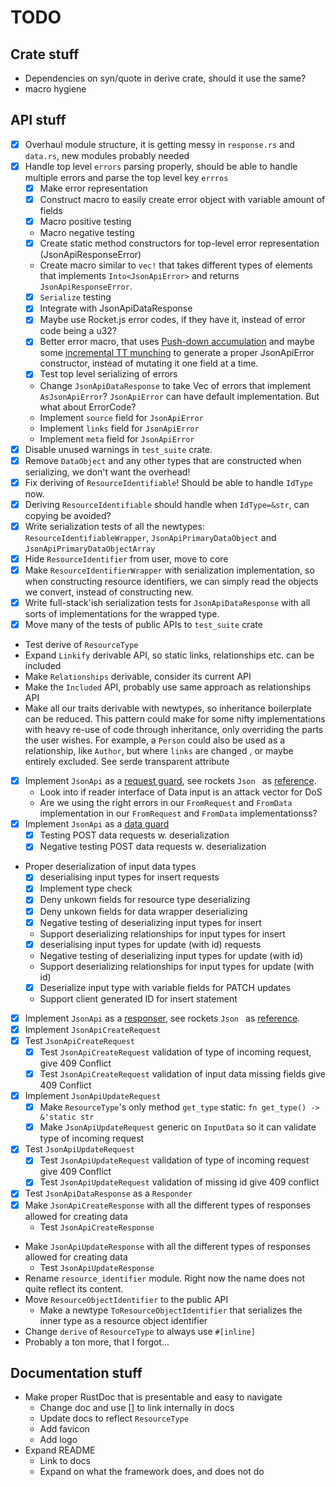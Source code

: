 # TODO

## Crate stuff

 - Dependencies on syn/quote in derive crate, should it use the same?
 - macro hygiene

## API stuff

 - [x] Overhaul module structure, it is getting messy in `response.rs` and `data.rs`, new modules probably needed
 - [x] Handle top level `errors` parsing properly, should be able to handle multiple errors and parse the top level key
  `errros`
    - [x] Make error representation
    - [x] Construct macro to easily create error object with variable amount of fields
    - [x] Macro positive testing
    - Macro negative testing
    - [x] Create static method constructors for top-level error representation (JsonApiResponseError)
    - Create macro similar to `vec!` that takes different types of elements that implements `Into<JsonApiError>` and
     returns `JsonApiResponseError`.
    - [x] `Serialize` testing
    - [x] Integrate with JsonApiDataResponse
    - [x] Maybe use Rocket.js error codes, if they have it, instead of error code being a u32?
    - [x] Better error macro, that uses [Push-down accumulation](https://danielkeep.github.io/tlborm/book/pat-push-down-accumulation.html)
    and maybe some [incremental TT munching](https://danielkeep.github.io/tlborm/book/pat-incremental-tt-munchers.html)
    to generate a proper JsonApiError constructor, instead of mutating it one field at a time.
    - [x] Test top level serializing of errors
    - Change `JsonApiDataResponse` to take Vec of errors that implement `AsJsonApiError`? `JsonApiError` can have default 
    implementation. But what about ErrorCode?
    - Implement `source` field for `JsonApiError`
    - Implement `links` field for `JsonApiError`
    - Implement `meta` field for `JsonApiError`
 - [x] Disable unused warnings in `test_suite` crate.
 - [x] Remove `DataObject` and any other types that are constructed when serializing, we don't want the overhead!
 - [x] Fix deriving of `ResourceIdentifiable`! Should be able to handle `IdType` now.
 - [x] Deriving `ResourceIdentifiable` should handle when `IdType=&str`, can copying be avoided?
 - [x] Write serialization tests of all the newtypes: `ResourceIdentifiableWrapper`, `JsonApiPrimaryDataObject` and
  `JsonApiPrimaryDataObjectArray`
 - [x] Hide `ResourceIdentifier` from user, move to core
 - [x] Make `ResourceIdentifierWrapper` with serialization implementation, so when constructing resource identifiers, we
  can simply read the objects we convert, instead of constructing new.
 - [x] Write full-stack'ish serialization tests for `JsonApiDataResponse` with all sorts of implementations for the wrapped
  type.
 - [x] Move many of the tests of public APIs to `test_suite` crate
 - Test derive of `ResourceType`
 - Expand `Linkify` derivable API, so static links, relationships etc. can be included
 - Make `Relationships` derivable, consider its current API
 - Make the `Included` API, probably use same approach as relationships API
 - Make all our traits derivable with newtypes, so inheritance boilerplate can be reduced. This pattern could make
  for some nifty implementations with heavy re-use of code through inheritance, only overriding the parts the user
   wishes. For example, a `Person` could also be used as a relationship, like `Author`, but where `links` are changed
   , or maybe entirely excluded. See serde transparent attribute
 - [x] Implement `JsonApi` as a [request guard](https://rocket.rs/v0.4/guide/requests/#custom-guards), see rockets `Json
 ` as [reference](https://github.com/SergioBenitez/Rocket/blob/master/contrib/lib/src/json.rs).
    - Look into if reader interface of Data input is an attack vector for DoS
    - Are we using the right errors in our `FromRequest` and `FromData` implementation in our `FromRequest` and `FromData` implementationss?
 - [x] Implement `JsonApi` as a [data guard](https://api.rocket.rs/v0.4/rocket/data/trait.FromData.html)
    - [x] Testing POST data requests w. deserialization
    - [x] Negative testing POST data requests w. deserialization
 - Proper deserialization of input data types
    - [x] deserialising input types for insert requests
    - [x] Implement type check
    - [x] Deny unkown fields for resource type deserializing
    - [x] Deny unkown fields for data wrapper deserializing 
    - [x] Negative testing of deserializing input types for insert
    - Support deserializing relationships for input types for insert
    - [x] deserialising input types for update (with id) requests
    - Negative testing of deserializing input types for update (with id)
    - Support deserializing relationships for input types for update (with id)
    - [x] Deserialize input type with variable fields for PATCH updates
    - Support client generated ID for insert statement
 - [x] Implement `JsonApi` as a [responser](https://rocket.rs/v0.4/guide/responses/#custom-responders), see rockets `Json
 ` as [reference](https://github.com/SergioBenitez/Rocket/blob/master/contrib/lib/src/json.rs).
 - [x] Implement `JsonApiCreateRequest`
 - [x] Test `JsonApiCreateRequest`
    - [x] Test `JsonApiCreateRequest` validation of type of incoming request, give 409 Conflict
    - [x] Test `JsonApiCreateRequest` validation of input data missing fields give 409 Conflict
 - [x] Implement `JsonApiUpdateRequest`
    - [x] Make `ResourceType`'s only method `get_type` static: `fn get_type() -> &'static str`
    - [x] Make `JsonApiUpdateRequest` generic on `InputData` so it can validate type of incoming request
 - [x] Test `JsonApiUpdateRequest`
    - [x] Test `JsonApiUpdateRequest` validation of type of incoming request give 409 Conflict
    - [x] Test `JsonApiUpdateRequest` validation of missing id give 409 conflict
 - [x] Test `JsonApiDataResponse` as a `Responder`
 - [x] Make `JsonApiCreateResponse` with all the different types of responses allowed for creating data
    - Test `JsonApiCreateResponse`
 - Make `JsonApiUpdateResponse` with all the different types of responses allowed for creating data
    - Test `JsonApiUpdateResponse`
 - Rename `resource_identifier` module. Right now the name does not quite reflect its content.
 - Move `ResourceObjectIdentifier` to the public API
    - Make a newtype `ToResourceObjectIdentifier` that serializes the inner type as a resource object identifier
 - Change `derive` of `ResourceType` to always use `#[inline]`
 - Probably a ton more, that I forgot...
 
## Documentation stuff

 - Make proper RustDoc that is presentable and easy to navigate
    - Change doc and use [] to link internally in docs
    - Update docs to reflect `ResourceType`
    - Add favicon
    - Add logo
 - Expand README
    - Link to docs
    - Expand on what the framework does, and does not do
